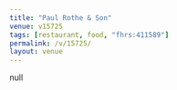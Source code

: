 ```yaml
---
title: "Paul Rothe & Son"
venue: v15725
tags: [restaurant, food, "fhrs:411589"]
permalink: /v/15725/
layout: venue
---
```

null